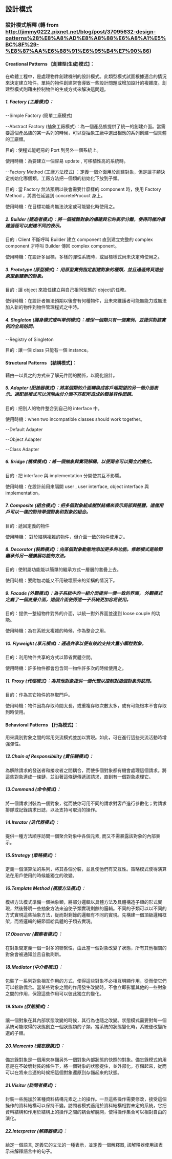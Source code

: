 ## 設計模式

### 設計模式解釋 (轉 from http://jimmy0222.pixnet.net/blog/post/37095632-design-patterns%28%E8%A8%AD%E8%A8%88%E6%A8%A1%E5%BC%8F%29-%E8%87%AA%E6%88%91%E6%95%B4%E7%90%86)


#### Creational Patterns  【創建型(生成)模式】：


在軟體工程中，是處理物件創建機制的設計模式。此類型模式試圖根據適合的情況來決定建立物件。單純的物件創建常會導致一些設計問題或增加設計的複雜度。創建型模式則藉由控制物件的生成方式來解決這問題。


##### 1.  Factory (工廠模式)： 

--Simple Factory  (簡單工廠模式)

--Abstract Factory  (抽象工廠模式)：為一個產品族提供了統一的創建介面。當需要這個產品族的某一系列的時候，可以從抽象工廠中選出相應的系列創建一個具體的工廠類。

目的 : 使程式能輕易的 Port 到另外一個系統上。

使用時機：為要建立一個容易 update , 可移植性高的系統時。

 --Factory Method  (工廠方法模式) ：定義一個介面用於創建對象，但是讓子類決定初始化哪個類。工廠方法把一個類的初始化下放到子類。

目的 : 當 Factory 無法預期以後會需要什麼樣的 component 時，使用 Factory Method ，將責任延遲到 concreteProcuct 身上。

使用時機：在目標功能尚無法決定或可能變化時使用之。


##### 2.  Builder  (建造者模式)：將一個複雜對象的構建與它的表示分離，使得同樣的構建過程可以創建不同的表示。

目的 : Client 不斷呼叫 Builder 建立 component 直到建立完整的 complex component 才呼叫 Builder 傳回 complex component。

使用時機：在設計多目標，多樣的彈性系統時，或目標樣式尚未決定時使用之。


##### 3.  Prototype  (原型模式)： 用原型實例指定創建對象的種類，並且通過拷貝這些原型創建新的對象。

目的 : 讓 object 來擔任建立與自己相同型態的 object的任務。

使用時機：在設計者無法預期以後會有何種物件，且未來維護者可能無能力或無法加入新的物件到物件管理程式之中時。


##### 4.  Singleton  (獨身模式或叫單例模式)：確保一個類只有一個實例，並提供對該實例的全局訪問。

--Registry of Singleton

目的 : 讓一個 class 只能有一個 instance。


#### Structural Patterns  【結構模式】：


藉由一以貫之的方式來了解元件間的關係，以簡化設計。


##### 5.  Adapter  (配接器模式)：將某個類的介面轉換成客戶端期望的另一個介面表示。適配器模式可以消除由於介面不匹配所造成的類兼容性問題。

目的 : 把別人的物件整合到自己的 interface 中。

使用時機：when two incompatible classes should work together。

--Default Adapter

--Object Adapter

--Class Adapter
  

##### 6.  Bridge  (橋樑模式)：將一個抽象與實現解耦，以便兩者可以獨立的變化。

目的 : 把 interface 與 implementation 分開使其互不影響。

使用時機：在設計前用來隔開 user , user interface, object interface 與 implementation。


##### 7.  Composite  (組合模式)：把多個對象組成樹狀結構來表示局部與整體，這樣用戶可以一樣的對待單個對象和對象的組合。

目的 : 遞回定義的物件

使用時機： 對於結構複雜的物件，但介面一致的物件使用之。


##### 8.  Decorator  (裝飾模式)：向某個對象動態地添加更多的功能。修飾模式是除類繼承外另一種擴展功能的方法。

目的 : 使附屬功能能以簡單的繼承方式一層層的套疊上去。

使用時機：要附加功能又不用破壞原來的架構的情況下。


##### 9.  Facade  (外觀模式)：為子系統中的一組介面提供一個一致的界面， 外觀模式定義了一個高層介面，這個介面使得這一子系統更加容易使用。

目的：提供一整組物件對外的介面，以統一對外界面並達到 loose couple 的功能。

使用時機：為在系統太複雜的時候，作為整合之用。


##### 10.  Flyweight  (享元模式)：通過共享以便有效的支持大量小顆粒對象。

目的：利用物件共享的方式以節省實體空間。

使用時機：許多物件都會包含同一物件許多次的時候使用之。


##### 11.  Proxy  (代理模式)：為其他對象提供一個代理以控制對這個對象的訪問。

目的：作為其它物件的存取門戶。

使用時機：物件因為存取時間太長，或重複存取次數太多，或有可能根本不會存取到時使用。


#### Behavioral Patterns  【行為模式】：

用來識別對象之間的常用交流模式並加以實現。如此，可在進行這些交流活動時增強彈性。


##### 12.Chain of Responsibility  (責任鏈模式)：

為解除請求的發送者和接收者之間耦合，而使多個對象都有機會處理這個請求。將這些對象連成一條鏈，並沿著這條鏈傳遞該請求，直到有一個對象處理它。

##### 13.Command  (命令模式)：

將一個請求封裝為一個對象，從而使你可用不同的請求對客戶進行參數化；對請求排隊或記錄請求日誌，以及支持可取消的操作。

##### 14.Iterator  (迭代器模式)：

提供一種方法順序訪問一個聚合對象中各個元素, 而又不需暴露該對象的內部表示。

##### 15.Strategy  (策略模式)：

定義一個演算法的系列，將其各個分裝，並且使他們有交互性。策略模式使得演算法在用戶使用的時候能獨立的改變。

##### 16.Template Method  (模版方法模式)：

模板方法模式準備一個抽象類，將部分邏輯以具體方法及具體構造子類的形式實現，然後聲明一些抽象方法來迫使子類實現剩餘的邏輯。不同的子類可以以不同的方式實現這些抽象方法，從而對剩餘的邏輯有不同的實現。先構建一個頂級邏輯框架，而將邏輯的細節留給具體的子類去實現。

##### 17.Observer  (觀察者模式)：

在對象間定義一個一對多的聯繫性，由此當一個對象改變了狀態，所有其他相關的對象會被通知並且自動刷新。

##### 18.Mediator  (中介者模式)：

包裝了一系列對象相互作用的方式，使得這些對象不必相互明顯作用，從而使它們可以鬆散偶合。當某些對象之間的作用發生改變時，不會立即影響其他的一些對象之間的作用，保證這些作用可以彼此獨立的變化。

##### 19.State  (狀態模式)：

讓一個對象在其內部狀態改變的時候，其行為也隨之改變。狀態模式需要對每一個系統可能取得的狀態創立一個狀態類的子類。當系統的狀態變化時，系統便改變所選的子類。

##### 20.Memento  (備忘錄模式)：

備忘錄對象是一個用來存儲另外一個對象內部狀態的快照的對象。備忘錄模式的用意是在不破壞封裝的條件下，將一個對象的狀態捉住，並外部化，存儲起來，從而可以在將來合適的時候把這個對象還原到存儲起來的狀態。

##### 21.Visitor  (訪問者模式)：

封裝一些施加於某種資料結構元素之上的操作。一旦這些操作需要修改，接受這個操作的資料結構可以保持不變。訪問者模式適用於資料結構相對未定的系統，它把資料結構和作用於結構上的操作之間的耦合解脫開，使得操作集合可以相對自由的演化。

##### 22.Interpreter  (解譯器模式)：

給定一個語言, 定義它的文法的一種表示，並定義一個解釋器, 該解釋器使用該表示來解釋語言中的句子。

